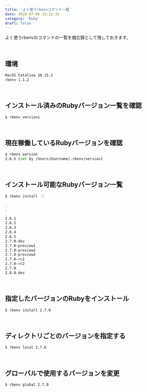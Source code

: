 ```yaml
---
title: 'よく使うrbenvコマンド一覧'
date: 2020-07-05 15:12:32
category: 'Ruby'
draft: false
---
```



よく使うrbenvのコマンドの一覧を備忘録として残しておきます。

<br>

## 環境

```bash
MacOS Catalina 10.15.1
rbenv 1.1.2
```

<br>

## インストール済みのRubyバージョン一覧を確認
```bash
$ rbenv versions
```

<br>

## 現在稼働しているRubyバージョンを確認
```bash
$ rbenv version
2.6.5 (set by /Users/Username/.rbenv/version)

```

<br>

## インストール可能なRubyバージョン一覧
```bash
$ rbenv install -l

.
.
.
2.6.1
2.6.2
2.6.3
2.6.4
2.6.5
2.7.0-dev
2.7.0-preview1
2.7.0-preview2
2.7.0-preview3
2.7.0-rc1
2.7.0-rc2
2.7.0
2.8.0-dev
```


<br>

## 指定したバージョンのRubyをインストール
```bash
$ rbenv install 2.7.0
```

<br>

## ディレクトリごとのバージョンを指定する
```bash
$ rbenv local 2.7.0
```

<br>

## グローバルで使用するバージョンを変更
```bash
$ rbenv global 2.7.0
```

<br>


